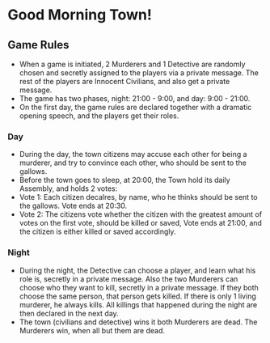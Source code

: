 # Good Morning Town!

## Game Rules
* When a game is initiated, 2 Murderers and 1 Detective are randomly chosen and secretly assigned to the players via a private message. The rest of the players are Innocent Civilians, and also get a private message.
* The game has two phases, night: 21:00 - 9:00, and day: 9:00 - 21:00.
* On the first day, the game rules are declared together with a dramatic opening speech, and the players get their roles.
### Day
* During the day, the town citizens may accuse each other for being a murderer, and try to convince each other, who should be sent to the gallows.
* Before the town goes to sleep, at 20:00, the Town hold its daily Assembly, and holds 2 votes:
* Vote 1: Each citizen decalres, by name, who he thinks should be sent to the gallows. Vote ends at 20:30.
* Vote 2: The citizens vote whether the citizen with the greatest amount of votes on the first vote, should be killed or saved, Vote ends at 21:00, and the citizen is either killed or saved accordingly.
### Night
* During the night, the Detective can choose a player, and learn what his role is, secretly in a private message. Also the two Murderers can choose who they want to kill, secretly in a private message. If they both choose the same person, that person gets killed. If there is only 1 living murderer, he always kills. All killings that happened during the night are then declared in the next day.
* The town (civilians and detective) wins it both Murderers are dead. The Murderers win, when all but them are dead.
